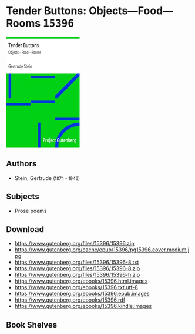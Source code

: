 # Tender Buttons: Objects—Food—Rooms <kbd>15396</kbd>

![](./cover.medium.jpg "")

## Authors


 - Stein, Gertrude <small>(1874 - 1946)</small>

## Subjects


 - Prose poems

## Download


 - https://www.gutenberg.org/files/15396/15396.zip
 - https://www.gutenberg.org/cache/epub/15396/pg15396.cover.medium.jpg
 - https://www.gutenberg.org/files/15396/15396-8.txt
 - https://www.gutenberg.org/files/15396/15396-8.zip
 - https://www.gutenberg.org/files/15396/15396-h.zip
 - https://www.gutenberg.org/ebooks/15396.html.images
 - https://www.gutenberg.org/ebooks/15396.txt.utf-8
 - https://www.gutenberg.org/ebooks/15396.epub.images
 - https://www.gutenberg.org/ebooks/15396.rdf
 - https://www.gutenberg.org/ebooks/15396.kindle.images

## Book Shelves


